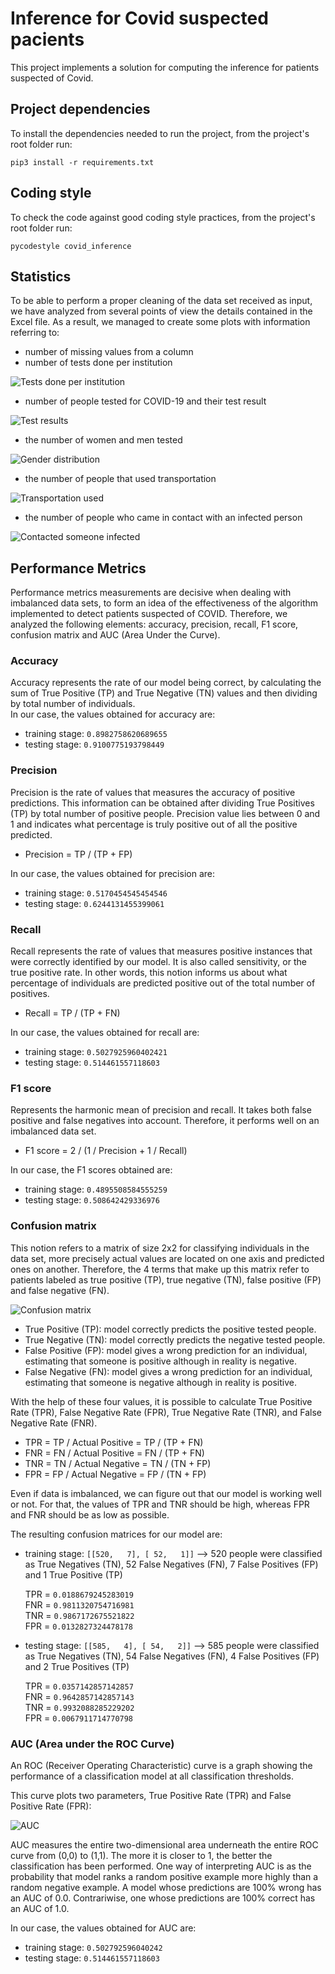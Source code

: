 # Inference for Covid suspected pacients
This project implements a solution for computing the inference for patients suspected of Covid.

## Project dependencies
To install the dependencies needed to run the project, from the project's root folder run:
```
pip3 install -r requirements.txt
```

## Coding style
To check the code against good coding style practices, from the project's root folder run:
```
pycodestyle covid_inference
```

## Statistics
To be able to perform a proper cleaning of the data set received as input, we have
analyzed from several points of view the details contained in the Excel file.
As a result, we managed to create some plots with information referring to:
* number of missing values from a column
* number of tests done per institution

![Tests done per institution](/doc/Tests_done_per_institution.png)
* number of people tested for COVID-19 and their test result

![Test results](/doc/Test_results.png)
* the number of women and men tested

![Gender distribution](/doc/Gender_distribution.png)
* the number of people that used transportation

![Transportation used](/doc/Transportation_used.png)
* the number of people who came in contact with an infected person

![Contacted someone infected](/doc/Contacted_someone_infected.png)

## Performance Metrics
Performance metrics measurements are decisive when dealing with imbalanced data sets, to form an idea of the
effectiveness of the algorithm implemented to detect patients suspected of COVID. Therefore, we analyzed the
following elements: accuracy, precision, recall, F1 score, confusion matrix and AUC (Area Under the Curve).

### Accuracy
Accuracy represents the rate of our model being correct, by calculating the sum
of True Positive (TP) and True Negative (TN) values and then dividing by total
number of individuals.\
In our case, the values obtained for accuracy are:
 * training stage: `0.8982758620689655`
 * testing stage: `0.9100775193798449`
### Precision
Precision is the rate of values that measures the accuracy of positive predictions.
This information can be obtained after dividing True Positives (TP) by total
number of positive people. Precision value lies between 0 and 1 and indicates
what percentage is truly positive out of all the positive predicted.
* Precision = TP / (TP + FP)

In our case, the values obtained for precision are:
 * training stage: `0.5170454545454546`
 * testing stage: `0.6244131455399061`
 
### Recall
Recall represents the rate of values that measures positive instances that were
correctly identified by our model. It is also called sensitivity, or the true
positive rate. In other words, this notion informs us about what percentage of
individuals are predicted positive out of the total number of positives.
* Recall = TP / (TP + FN)

In our case, the values obtained for recall are:
 * training stage: `0.5027925960402421`
 * testing stage: `0.514461557118603`

### F1 score
Represents the harmonic mean of precision and recall. It takes both false positive
and false negatives into account. Therefore, it performs well on an imbalanced
data set.
* F1 score = 2 / (1 / Precision + 1 / Recall)

In our case, the F1 scores obtained are:
 * training stage: `0.4895508584555259`
 * testing stage: `0.508642429336976`

### Confusion matrix
This notion refers to a matrix of size 2x2 for classifying individuals in the data
set, more precisely actual values are located on one axis and predicted ones on
another. Therefore, the 4 terms that make up this matrix refer to patients labeled
as true positive (TP), true negative (TN), false positive (FP) and false negative
(FN).

![Confusion matrix](/doc/Confusion_matrix.png)

* True Positive (TP): model correctly predicts the positive tested people.
* True Negative (TN): model correctly predicts the negative tested people.
* False Positive (FP): model gives a wrong prediction for an individual, 
estimating that someone is positive although in reality is negative.
* False Negative (FN): model gives a wrong prediction for an individual, 
estimating that someone is negative although in reality is positive.

With the help of these four values, it is possible to calculate True Positive
Rate (TPR), False Negative Rate (FPR), True Negative Rate (TNR), and False
Negative Rate (FNR).
* TPR = TP / Actual Positive = TP / (TP + FN)
* FNR = FN / Actual Positive = FN / (TP + FN)
* TNR = TN / Actual Negative = TN / (TN + FP)
* FPR = FP / Actual Negative = FP / (TN + FP)

Even if data is imbalanced, we can figure out that our model is working well or
not. For that, the values of TPR and TNR should be high, whereas FPR and FNR should
be as low as possible.

The resulting confusion matrices for our model are:
 * training stage: `[[520,   7], [ 52,   1]]` --> 520 people were classified as 
True Negatives (TN), 52 False Negatives (FN), 7 False Positives (FP) and 1
True Positive (TP)

    TPR = `0.0188679245283019`\
    FNR = `0.9811320754716981`\
    TNR = `0.9867172675521822`\
    FPR = `0.0132827324478178`
 
 * testing stage: `[[585,   4], [ 54,   2]]` --> 585 people were classified as 
True Negatives (TN), 54 False Negatives (FN), 4 False Positives (FP) and 2
True Positives (TP)

    TPR = `0.0357142857142857`\
    FNR = `0.9642857142857143`\
    TNR = `0.9932088285229202`\
    FPR = `0.0067911714770798`

### AUC (Area under the ROC Curve)
An ROC (Receiver Operating Characteristic) curve is a graph showing the performance
of a classification model at all classification thresholds.
 
This curve plots two parameters, True Positive Rate (TPR) and False Positive Rate
(FPR):

![AUC](/doc/AUC.svg)

AUC measures the entire two-dimensional area underneath the entire ROC curve
from (0,0) to (1,1). The more it is closer to 1, the better the classification
has been performed. One way of interpreting AUC is as the probability that
model ranks a random positive example more highly than a random negative example.
A model whose predictions are 100% wrong has an AUC of 0.0. Contrariwise, one 
whose predictions are 100% correct has an AUC of 1.0.

In our case, the values obtained for AUC are:
 * training stage: `0.502792596040242`
 * testing stage: `0.514461557118603`
